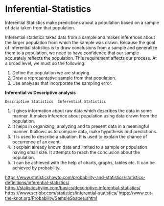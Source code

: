 # Inferential-Statistics


Inferential Statistics make predictions about a population based on a sample of data taken from that population. 

Inferential statistics takes data from a sample and makes inferences about the larger population from which the sample was drawn. Because the goal of inferential statistics is to draw conclusions from a sample and generalize them to a population, we need to have confidence that our sample accurately reflects the population. This requirement affects our process. At a broad level, we must do the following:

1. Define the population we are studying.
2. Draw a representative sample from that population.
3. Use analyses that incorporate the sampling error.


**Inferential vs Descriptive analysis**

	Descriptive Statistics	Inferential Statistics
1.	It gives information about raw data which describes the data in some manner.	It makes inference about population using data drawn from the population.
2.	It helps in organizing, analyzing and to present data in a meaningful manner.	It allows us to compare data, make hypothesis and predictions.
3.	It is used to describe a situation.	It is used to explain the chance of occurrence of an event.
4.	It explain already known data and limited to a sample or population having small size.	It attempts to reach the conclusion about the population.
5.	It can be achieved with the help of charts, graphs, tables etc.	It can be achieved by probability.


https://www.statisticshowto.com/probability-and-statistics/statistics-definitions/inferential-statistics/
https://statisticsbyjim.com/basics/descriptive-inferential-statistics/
https://www.scribbr.com/statistics/inferential-statistics/
https://www.cut-the-knot.org/Probability/SampleSpaces.shtml

